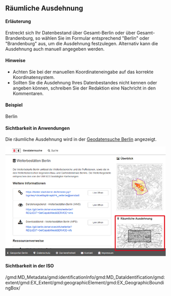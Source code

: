 ## Räumliche Ausdehnung

#### Erläuterung
Erstreckt sich Ihr Datenbestand über Gesamt-Berlin oder über Gesamt-Brandenburg, so wählen Sie im Formular entsprechend "Berlin" oder "Brandenburg" aus, um die Ausdehnung festzulegen. Alternativ kann die Ausdehnung auch manuell angegeben werden.

#### Hinweise
* Achten Sie bei der manuellen Koordinateneingabe auf das korrekte Koordinatensystem.
* Sollten Sie die Ausdehnung Ihres Datenbestandes nicht kennen oder angeben können, schreiben Sie der Redaktion eine Nachricht in den Kommentaren.

#### Beispiel
Berlin

#### Sichtbarkeit in Anwendungen
Die räumliche Ausdehnung wird in der <a href="https://gdi.berlin.de/geonetwork/srv/ger/catalog.search#/metadata/4949391f-a7a9-4b24-b855-5e8dbf5e3f6d" class="popup" target="_blank">Geodatensuche Berlin</a> angezeigt.

<a href="https://gdi.berlin.de/geonetwork/srv/ger/catalog.search#/metadata/4949391f-a7a9-4b24-b855-5e8dbf5e3f6d"><img src="https://raw.githubusercontent.com/gdi-be/mde-deployment/refs/heads/main/codelists/help/previews/extent.png"></a>

#### Sichtbarkeit in der ISO
/gmd:MD_Metadata/gmd:identificationInfo/gmd:MD_DataIdentification/gmd:extent/gmd:EX_Extent/gmd:geographicElement/gmd:EX_GeographicBoundingBox/
